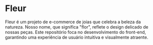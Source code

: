# Fleur
Fleur é um projeto de e-commerce de joias que celebra a beleza da natureza. Nosso nome, que significa "flor", reflete o design delicado de nossas peças. Este repositório foca no desenvolvimento do front-end, garantindo uma experiência de usuário intuitiva e visualmente atraente.
